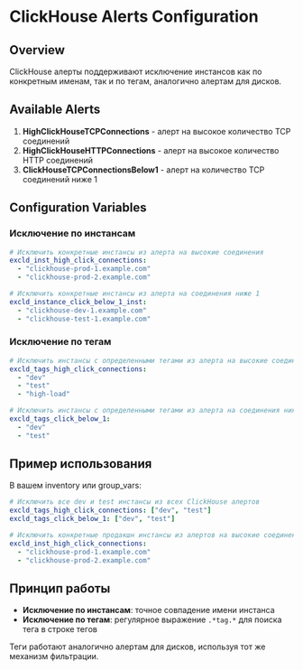 # ClickHouse Alerts Configuration

## Overview

ClickHouse алерты поддерживают исключение инстансов как по конкретным именам, так и по тегам, аналогично алертам для дисков.

## Available Alerts

1. **HighClickHouseTCPConnections** - алерт на высокое количество TCP соединений
2. **HighClickHouseHTTPConnections** - алерт на высокое количество HTTP соединений  
3. **ClickHouseTCPConnectionsBelow1** - алерт на количество TCP соединений ниже 1

## Configuration Variables

### Исключение по инстансам

```yaml
# Исключить конкретные инстансы из алерта на высокие соединения
excld_inst_high_click_connections: 
  - "clickhouse-prod-1.example.com"
  - "clickhouse-prod-2.example.com"

# Исключить конкретные инстансы из алерта на соединения ниже 1
excld_instance_click_below_1_inst:
  - "clickhouse-dev-1.example.com"
  - "clickhouse-test-1.example.com"
```

### Исключение по тегам

```yaml
# Исключить инстансы с определенными тегами из алерта на высокие соединения
excld_tags_high_click_connections:
  - "dev"
  - "test"
  - "high-load"

# Исключить инстансы с определенными тегами из алерта на соединения ниже 1
excld_tags_click_below_1:
  - "dev"
  - "test"
```

## Пример использования

В вашем inventory или group_vars:

```yaml
# Исключить все dev и test инстансы из всех ClickHouse алертов
excld_tags_high_click_connections: ["dev", "test"]
excld_tags_click_below_1: ["dev", "test"]

# Исключить конкретные продакшн инстансы из алертов на высокие соединения
excld_inst_high_click_connections:
  - "clickhouse-prod-1.example.com"
  - "clickhouse-prod-2.example.com"
```

## Принцип работы

- **Исключение по инстансам**: точное совпадение имени инстанса
- **Исключение по тегам**: регулярное выражение `.*tag.*` для поиска тега в строке тегов

Теги работают аналогично алертам для дисков, используя тот же механизм фильтрации.
